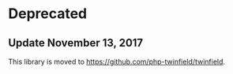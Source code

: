 # Deprecated

## Update November 13, 2017

This library is moved to https://github.com/php-twinfield/twinfield.
